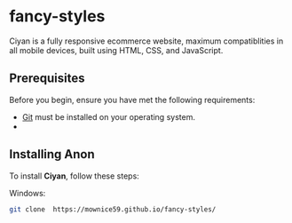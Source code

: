 # fancy-styles
Ciyan is a fully responsive ecommerce website, maximum compatiblities in all mobile devices, built using HTML, CSS, and JavaScript.
## Prerequisites

Before you begin, ensure you have met the following requirements:

* [Git](https://git-scm.com/downloads "Download Git") must be installed on your operating system.
* 
## Installing Anon

To install **Ciyan**, follow these steps:



Windows:

```bash
git clone  https://mownice59.github.io/fancy-styles/
```
